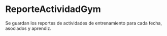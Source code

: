 # ReporteActividadGym
Se guardan los reportes de actividades de entrenamiento para cada fecha, asociados y aprendiz.
